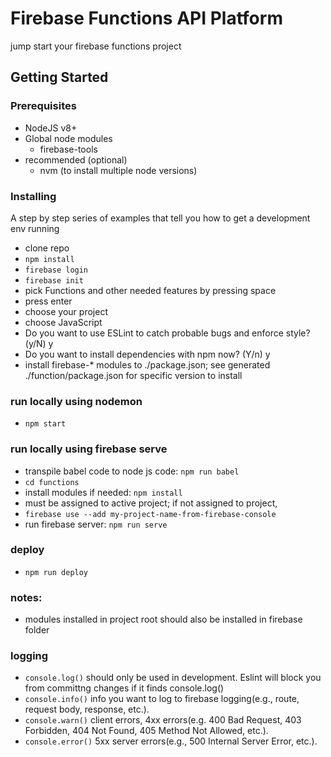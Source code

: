 # Firebase Functions API Platform

jump start your firebase functions project

## Getting Started

### Prerequisites

- NodeJS v8+
- Global node modules
  - firebase-tools
- recommended (optional)
  - nvm (to install multiple node versions)

### Installing

A step by step series of examples that tell you how to get a development env running

- clone repo
- `npm install`
- `firebase login`
- `firebase init`
- pick Functions and other needed features by pressing space
- press enter
- choose your project
- choose JavaScript
- Do you want to use ESLint to catch probable bugs and enforce style? (y/N) y
- Do you want to install dependencies with npm now? (Y/n) y
- install firebase-\* modules to ./package.json; see generated ./function/package.json for specific version to install

### run locally using nodemon

- `npm start`

### run locally using firebase serve

- transpile babel code to node js code: `npm run babel`
- `cd functions`
- install modules if needed: `npm install`
- must be assigned to active project; if not assigned to project,
- `firebase use --add my-project-name-from-firebase-console`
- run firebase server: `npm run serve`

### deploy

- `npm run deploy`

### notes:

- modules installed in project root should also be installed in firebase folder

### logging

- `console.log()` should only be used in development. Eslint will block you from committng changes if it finds console.log()
- `console.info()` info you want to log to firebase logging(e.g., route, request body, response, etc.).
- `console.warn()` client errors, 4xx errors(e.g. 400 Bad Request, 403 Forbidden, 404 Not Found, 405 Method Not Allowed, etc.).
- `console.error()` 5xx server errors(e.g., 500 Internal Server Error, etc.).
